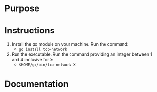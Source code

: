 # Purpose

# Instructions

1. Install the go module on your machine. Run the command:
   - `go install tcp-network`
2. Run the executable. Run the command providing an integer between 1 and 4 inclusive for `X`:
   - `$HOME/go/bin/tcp-network X`

# Documentation
